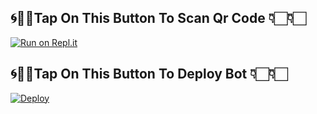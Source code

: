 ## 🌀👸🏻Tap On This Button To Scan Qr Code 👇🏻👇🏻

[![Run on Repl.it](https://repl.it/badge/github/quiec/whatsAlfa)](https://replit.com/@KumuthuPrabhash/Queen-Elsa)







## 🌀👸🏻Tap On This Button To Deploy Bot 👇🏻👇🏻

[![Deploy](https://www.herokucdn.com/deploy/button.svg)](https://heroku.com/deploy?template=https://github.com/prabhasha2006/BotlusifarWhatsapp)
     
